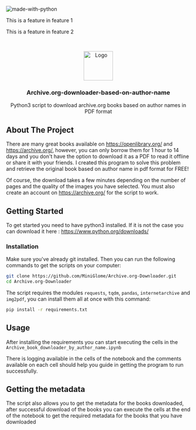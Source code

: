 ![made-with-python](https://img.shields.io/badge/Made%20with-Python3-brightgreen)


This is a feature in feature 1

This is a feature in feature 2


<!-- LOGO -->
<br />
<p align="center">
  <img src="https://user-images.githubusercontent.com/54740007/108192715-e5958c80-7114-11eb-8240-e884895bb45f.png" alt="Logo" width="80" height="80">

  <h3 align="center">Archive.org-downloader-based-on-author-name</h3>

  <p align="center">
    Python3 script to download archive.org books based on author names in PDF format
    <br />
    </p>
</p>


## About The Project

There are many great books available on https://openlibrary.org/ and https://archive.org/, however, you can only borrow them for 1 hour to 14 days and you don't have the option to download it as a PDF to read it offline or share it with your friends. I created this program to solve this problem and retrieve the original book based on author name in pdf format for FREE!

Of course, the download takes a few minutes depending on the number of pages and the quality of the images you have selected. You must also create an account on https://archive.org/ for the script to work.


## Getting Started
To get started you need to have python3 installed. If it is not the case you can download it here : https://www.python.org/downloads/

### Installation
Make sure you've already git installed. Then you can run the following commands to get the scripts on your computer:
   ```sh
   git clone https://github.com/MiniGlome/Archive.org-Downloader.git
   cd Archive.org-Downloader
   ```
The script requires the modules `requests`, `tqdm`, `pandas`, `internetarchive` and `img2pdf`, you can install them all at once with this command:
```sh
pip install -r requirements.txt
```
   
## Usage
After installing the requirements you can start executing the cells in the `Archive_book_downloader_by_author_name.ipynb`

There is logging available in the cells of the notebook and the comments available on each cell should help you guide in getting the program to run successfully.

## Getting the metadata
The script also allows you to get the metadata for the books downloaded, after successful download of the books you can execute the cells at the end of the notebook to get the required metadata for the books that you have downloaded
